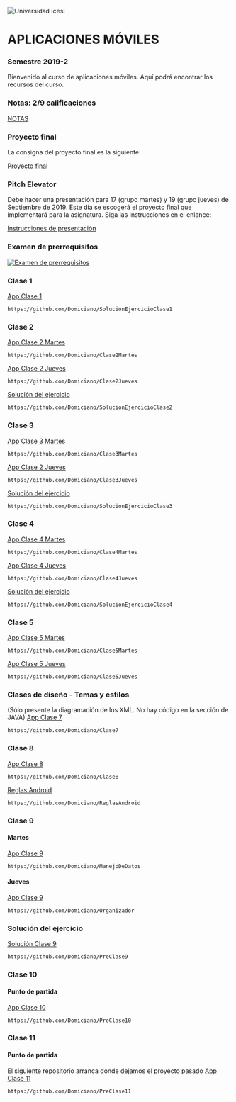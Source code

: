 ![Universidad Icesi](https://www.icesi.edu.co/launiversidad/images/La_universidad/logosimbolos/Logo_icesi_JPG.jpg)
# APLICACIONES MÓVILES
### Semestre 2019-2

Bienvenido al curso de aplicaciones móviles. Aquí podrá encontrar los recursos del curso.

### Notas: 2/9 calificaciones
[NOTAS](https://docs.google.com/spreadsheets/d/1zANBQx2bh9CA1FHZY9FUVWjReI680wHHJZhNQFHT184/edit?usp=sharing)

### Proyecto final
La consigna del proyecto final es la siguiente:

[Proyecto final](https://github.com/Domiciano/AppMoviles192/blob/master/Gu%C3%ADas/Proyecto%20final.pdf)

### Pitch Elevator
Debe hacer una presentación para 17 (grupo martes) y 19 (grupo jueves) de Septiembre de 2019. Este día se escogerá el proyecto final que implementará para la asignatura.
Siga las instrucciones en el enlance:

[Instrucciones de presentación](https://github.com/Domiciano/AppMoviles192/blob/master/Gu%C3%ADas/Gu%C3%ADa%20sobre%20pitch.pdf)



### Examen de prerrequisitos
[![Examen de prerrequisitos](http://www.iconninja.com/files/825/688/946/pencil-list-done-checkmark-todo-exam-icon.png)](https://forms.gle/Y8Vjac5eqRDJCXDGA)

### Clase 1
[App Clase 1](https://github.com/Domiciano/SolucionEjercicioClase1)
```
https://github.com/Domiciano/SolucionEjercicioClase1
```

### Clase 2
[App Clase 2 Martes](https://github.com/Domiciano/Clase2Martes)
```
https://github.com/Domiciano/Clase2Martes
```
[App Clase 2 Jueves](https://github.com/Domiciano/Clase2Jueves)
```
https://github.com/Domiciano/Clase2Jueves
```
[Solución del ejercicio](https://github.com/Domiciano/SolucionEjercicioClase2)
```
https://github.com/Domiciano/SolucionEjercicioClase2
```

### Clase 3
[App Clase 3 Martes](https://github.com/Domiciano/Clase3Martes)
```
https://github.com/Domiciano/Clase3Martes
```
[App Clase 2 Jueves](https://github.com/Domiciano/Clase3Jueves)
```
https://github.com/Domiciano/Clase3Jueves
```
[Solución del ejercicio](https://github.com/Domiciano/SolucionEjercicioClase3)
```
https://github.com/Domiciano/SolucionEjercicioClase3
```

### Clase 4
[App Clase 4 Martes](https://github.com/Domiciano/Clase4Martes)
```
https://github.com/Domiciano/Clase4Martes
```
[App Clase 4 Jueves](https://github.com/Domiciano/Clase4Jueves)
```
https://github.com/Domiciano/Clase4Jueves
```
[Solución del ejercicio](https://github.com/Domiciano/SolucionEjercicioClase4)
```
https://github.com/Domiciano/SolucionEjercicioClase4
```

### Clase 5
[App Clase 5 Martes](https://github.com/Domiciano/Clase5Martes)
```
https://github.com/Domiciano/Clase5Martes
```
[App Clase 5 Jueves](https://github.com/Domiciano/Clase5Jueves)
```
https://github.com/Domiciano/Clase5Jueves
```

### Clases de diseño - Temas y estilos
(Sólo presente la diagramación de los XML. No hay código en la sección de JAVA)
[App Clase 7](https://github.com/Domiciano/Clase7)
```
https://github.com/Domiciano/Clase7
```

### Clase 8
[App Clase 8](https://github.com/Domiciano/Clase8)
```
https://github.com/Domiciano/Clase8
```
[Reglas Android](https://github.com/Domiciano/ReglasAndroid)
```
https://github.com/Domiciano/ReglasAndroid
```

### Clase 9
#### Martes
[App Clase 9](https://github.com/Domiciano/ManejoDeDatos)
```
https://github.com/Domiciano/ManejoDeDatos
```
#### Jueves
[App Clase 9](https://github.com/Domiciano/Organizador)
```
https://github.com/Domiciano/Organizador
```

### Solución del ejercicio
[Solución Clase 9](https://github.com/Domiciano/PreClase9)
```
https://github.com/Domiciano/PreClase9
```

### Clase 10
#### Punto de partida
[App Clase 10](https://github.com/Domiciano/PreClase10)
```
https://github.com/Domiciano/PreClase10
```


### Clase 11
#### Punto de partida
El siguiente repositorio arranca donde dejamos el proyecto pasado
[App Clase 11](https://github.com/Domiciano/PreClase11)
```
https://github.com/Domiciano/PreClase11
```